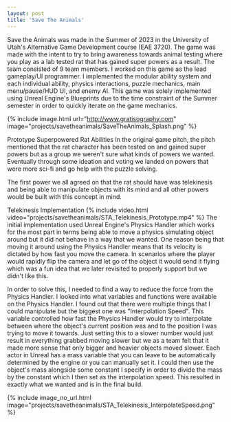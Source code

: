 ```yaml
---
layout: post
title: 'Save The Animals'
---
```


Save the Animals was made in the Summer of 2023 in the University of Utah's Alternative Game Development course (EAE 3720). The game was made with the intent to try to bring awareness towards animal testing where you play as a lab tested rat that has gained super powers as a result. The team consisted of 9 team members. I worked on this game as the lead gameplay/UI programmer. I implemented the modular ability system and each individual ability, physics interactions, puzzle mechanics, main menu/pause/HUD UI, and enemy AI. This game was solely implemented using Unreal Engine's Blueprints due to the time constraint of the Summer semester in order to quickly iterate on the game mechanics.

{% include image.html url="http://www.gratisography.com" image="projects/savetheanimals/SaveTheAnimals_Splash.png" %}

Prototype
Superpowered Rat Abilities
In the original game pitch, the pitch mentioned that the rat character has been tested on and gained super powers but as a group we weren't sure what kinds of powers we wanted. Eventually through some ideation and voting we landed on powers that were more sci-fi and go help with the puzzle solving.

The first power we all agreed on that the rat should have was telekinesis and being able to manipulate objects with its mind and all other powers would be built with this concept in mind.

Telekinesis Implementation
{% include video.html video="projects/savetheanimals/STA_Telekinesis_Prototype.mp4" %}
The initial implementation used Unreal Engine's Physics Handler which works for the most part in terms being able to move a physics simulating object around but it did not behave in a way that we wanted. One reason being that moving it around using the Physics Handler means that its velocity is dictated by how fast you move the camera. In scenarios where the player would rapidly flip the camera and let go of the object it would send it flying which was a fun idea that we later revisited to properly support but we didn't like this.

In order to solve this, I needed to find a way to reduce the force from the Physics Handler. I looked into what variables and functions were available on the Physics Handler. I found out that there were multiple things that I could manipulate but the biggest one was "Interpolation Speed". This variable controlled how fast the Physics Handler would try to interpolate between where the object's current position was and to the position I was trying to move it towards. Just setting this to a slower number would just result in everything grabbed moving slower but we as a team felt that it made more sense that only bigger and heavier objects moved slower. Each actor in Unreal has a mass variable that you can leave to be automatically determined by the engine or you can manually set it. I could then use the object's mass alongside some constant I specify in order to divide the mass by the constant which I then set as the interpolation speed. This resulted in exactly what we wanted and is in the final build.

{% include image_no_url.html image="projects/savetheanimals/STA_Telekinesis_InterpolateSpeed.png" %}

